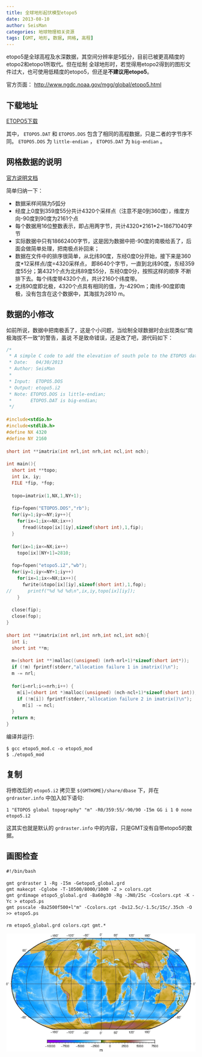 ```yaml
---
title: 全球地形起伏模型etopo5
date: 2013-08-10
author: SeisMan
categories: 地球物理相关资源
tags: [GMT, 地形, 数据, 网格, 高程]
---
```


etopo5是全球高程及水深数据，其空间分辨率是5弧分，目前已被更高精度的etopo2和etopo1所取代。但在绘制
全球地形时，若觉得用etopo2得到的图形文件过大，也可使用低精度的etopo5，但还是**不建议用etopo5**。

官方页面： <http://www.ngdc.noaa.gov/mgg/global/etopo5.html>

## 下载地址

[ETOPO5下载](http://www.ngdc.noaa.gov/mgg/global/relief/ETOPO5/TOPO/ETOPO5/)

其中， `ETOPO5.DAT` 和 `ETOPO5.DOS` 包含了相同的高程数据，只是二者的字节序不同。 `ETOPO5.DOS` 为
`little-endian` ， `ETOPO5.DAT` 为 `big-endian` 。

## 网格数据的说明

[官方说明文档](http://www.ngdc.noaa.gov/mgg/global/relief/ETOPO5/TOPO/ETOPO5/ETOPO5.txt)

简单归纳一下：

-   数据采样间隔为5弧分
-   经度上0度到359度55分共计4320个采样点（注意不是0到360度），维度方向-90度到90度为2161个点
-   每个数据用16位整数表示，即占用两字节，共计4320\*2161\*2=18671040字节
-   实际数据中只有18662400字节，这是因为数据中把-90度的南极给丢了，后面会做简单处理，把南极点补回来；
-   数据在文件中的排序很简单，从北纬90度，东经0度0分开始，接下来是360度\*12采样点/度=4320采样点，
    即8640个字节，一直到北纬90度，东经359度55分；第4321个点为北纬89度55分，东经0度0分，按照这样的顺序
    不断排下去。每个纬度带4320个点，共计2160个纬度带。
-   北纬90度即北极，4320个点具有相同的值，为-4290m；南纬-90度即南极，没有包含在这个数据中，其海拔为2810
    m。

## 数据的小修改

如前所说，数据中把南极丢了，这是个小问题，当绘制全球数据时会出现类似“南极海拔不一致”的警告，虽说
不是致命错误，还是改了吧，源代码如下：

``` C
/*
 * A simple C code to add the elevation of south pole to the ETOPO5 data
 * Date:   04/30/2013
 * Author: SeisMan
 *
 * Input:  ETOPO5.DOS
 * Output: etopo5.i2
 * Note: ETOPO5.DOS is little-endian;
 *       ETOPO5.DAT is big-endian;
 */

#include<stdio.h>
#include<stdlib.h>
#define NX 4320
#define NY 2160

short int **imatrix(int nrl,int nrh,int ncl,int nch);

int main(){
  short int **topo;
  int ix, iy;
  FILE *fip, *fop;

  topo=imatrix(1,NX,1,NY+1);

  fip=fopen("ETOPO5.DOS","rb");
  for(iy=1;iy<=NY;iy++){
    for(ix=1;ix<=NX;ix++)
      fread(&topo[ix][iy],sizeof(short int),1,fip);
  }

  for(ix=1;ix<=NX;ix++)
    topo[ix][NY+1]=2810;

  fop=fopen("etopo5.i2","wb");
  for(iy=1;iy<=NY+1;iy++)
    for(ix=1;ix<=NX;ix++){
      fwrite(&topo[ix][iy],sizeof(short int),1,fop);
//      printf("%d %d %d\n",ix,iy,topo[ix][iy]);
    }

  close(fip);
  close(fop);
}

short int **imatrix(int nrl,int nrh,int ncl,int nch){
  int i;
  short int **m;

  m=(short int **)malloc((unsigned) (nrh-nrl+1)*sizeof(short int*));
  if (!m) fprintf(stderr,"allocation failure 1 in imatrix()\n");
  m -= nrl;

  for(i=nrl;i<=nrh;i++) {
    m[i]=(short int *)malloc((unsigned) (nch-ncl+1)*sizeof(short int));
    if (!m[i]) fprintf(stderr,"allocation failure 2 in imatrix()\n");
      m[i] -= ncl;
  }
  return m;
}
```

编译并运行:

    $ gcc etopo5_mod.c -o etopo5_mod
    $ ./etopo5_mod

## 复制

将修改后的 `etopo5.i2` 拷贝至 `${GMTHOME}/share/dbase` 下，并在 `grdraster.info` 中加入如下语句:

    1 "ETOPO5 global topography" "m" -R0/359:55/-90/90 -I5m GG i 1 0 none etopo5.i2

这其实也就是默认的 `grdraster.info` 中的内容，只是GMT没有自带etopo5的数据。

## 画图检查

```
#!/bin/bash

gmt grdraster 1 -Rg -I5m -Getopo5_global.grd
gmt makecpt -Cglobe -T-10500/8000/1000 -Z > colors.cpt
gmt grdimage etopo5_global.grd -Ba60g30 -Rg -JN0/25c -Ccolors.cpt -K -Yc > etopo5.ps
gmt psscale -Ba2500f500+l"m" -Ccolors.cpt -Dx12.5c/-1.5c/15c/.35ch -O >> etopo5.ps

rm etopo5_global.grd colors.cpt gmt.*
```

![](/images/2013081001.jpg)
